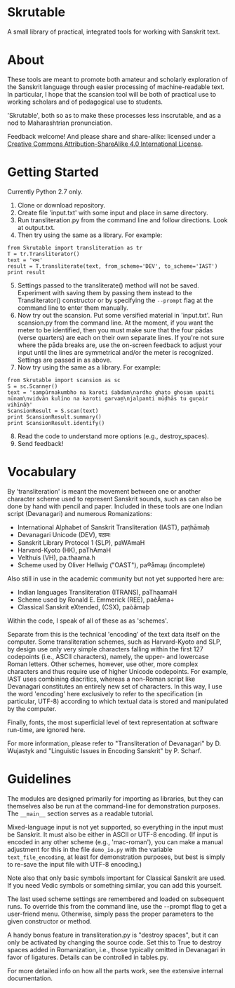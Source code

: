 # Skrutable

A small library of practical, integrated tools for working with Sanskrit text.

# About

These tools are meant to promote both amateur and scholarly exploration of the Sanskrit language through easier processing of machine-readable text. In particular, I hope that the scansion tool will be both of practical use to working scholars and of pedagogical use to students.

'Skrutable', both so as to make these processes less inscrutable, and as a nod to Maharashtrian pronunciation.

Feedback welcome! And please share and share-alike: licensed under a [Creative Commons Attribution-ShareAlike 4.0 International License](https://creativecommons.org/licenses/by-sa/4.0/).

# Getting Started

Currently Python 2.7 only.

1. Clone or download repository.
2. Create file 'input.txt' with some input and place in same directory.
3. Run transliteration.py from the command line and follow directions. Look at output.txt.
4. Then try using the same as a library. For example:
~~~~
from Skrutable import transliteration as tr
T = tr.Transliterator()
text = 'रामः'
result = T.transliterate(text, from_scheme='DEV', to_scheme='IAST')
print result
~~~~
5. Settings passed to the transliterate() method will not be saved. Experiment with saving them by passing them instead to the Transliterator() constructor or by specifying the `--prompt` flag at the command line to enter them manually.
6. Now try out the scansion. Put some versified material in 'input.txt'. Run scansion.py from the command line. At the moment, if you want the meter to be identified, then you must make sure that the four pādas (verse quarters) are each on their own separate lines. If you're not sure where the pāda breaks are, use the on-screen feedback to adjust your input until the lines are symmetrical and/or the meter is recognized. Settings are passed in as above.
7. Now try using the same as a library. For example:
~~~~
from Skrutable import scansion as sc
S = sc.Scanner()
text = 'sampūrṇakumbho na karoti śabdam\nardho ghaṭo ghoṣam upaiti nūnam\nvidvān kulīno na karoti garvaṃ\njalpanti mūḍhās tu guṇair vihīnāḥ'
ScansionResult = S.scan(text)
print ScansionResult.summary()
print ScansionResult.identify()
~~~~
8. Read the code to understand more options (e.g., destroy_spaces).
9. Send feedback!

# Vocabulary

By 'transliteration' is meant the movement between one or another character scheme used to represent Sanskrit sounds, such as can also be done by hand with pencil and paper. Included in these tools are one Indian script (Devanagari) and numerous Romanizations:

* International Alphabet of Sanskrit Transliteration (IAST), paṭhāmaḥ
* Devanagari Unicode (DEV), पठामः
* Sanskrit Library Protocol 1 (SLP), paWAmaH
* Harvard-Kyoto (HK), paThAmaH
* Velthuis (VH), pa.thaama.h
* Scheme used by Oliver Hellwig ("OAST"), pa®åmaµ (incomplete)

Also still in use in the academic community but not yet supported here are:

* Indian languages Transliteration (ITRANS), paThaamaH
* Scheme used by Ronald E. Emmerick (REE), paèÃma÷
* Classical Sanskrit eXtended, (CSX), paòâmaþ

Within the code, I speak of all of these as as 'schemes'.

Separate from this is the technical 'encoding' of the text data itself on the computer. Some transliteration schemes, such as Harvard-Kyoto and SLP, by design use only very simple characters falling within the first 127 codepoints (i.e., ASCII characters), namely, the upper- and lowercase Roman letters. Other schemes, however, use other, more complex characters and thus require use of higher Unicode codepoints. For example, IAST uses combining diacritics, whereas a non-Roman script like Devanagari constitutes an entirely new set of characters. In this way, I use the word 'encoding' here exclusively to refer to the specification (in particular, UTF-8) according to which textual data is stored and manipulated by the computer.

Finally, fonts, the most superficial level of text representation at software run-time, are ignored here.

For more information, please refer to "Transliteration of Devanagari" by D. Wujastyk and "Linguistic Issues in Encoding Sanskrit" by P. Scharf.

# Guidelines

The modules are designed primarily for importing as libraries, but they can themselves also be run at the command-line for demonstration purposes. The `__main__` section serves as a readable tutorial.

Mixed-language input is not yet supported, so everything in the input must be Sanskrit. It must also be either in ASCII or UTF-8 encoding. (If input is encoded in any other scheme (e.g., 'mac-roman'), you can make a manual adjustment for this in the file `demo_io.py` with the variable `text_file_encoding`, at least for demonstration purposes, but best is simply to re-save the input file with UTF-8 encoding.)

Note also that only basic symbols important for Classical Sanskrit are used. If you need Vedic symbols or something similar, you can add this yourself.

The last used scheme settings are remembered and loaded on subsequent runs. To override this from the command line, use the --prompt flag to get a user-friend menu. Otherwise, simply pass the proper parameters to the given constructor or method.

A handy bonus feature in transliteration.py is "destroy spaces", but it can only be activated by changing the source code. Set this to True to destroy spaces added in Romanization, i.e., those typically omitted in Devanagari in favor of ligatures. Details can be controlled in tables.py.

For more detailed info on how all the parts work, see the extensive internal documentation.